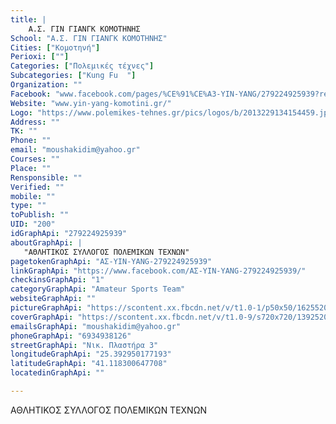 ```yaml
---
title: |
    Α.Σ. ΓΙΝ ΓΙΑΝΓΚ ΚΟΜΟΤΗΝΗΣ
School: "Α.Σ. ΓΙΝ ΓΙΑΝΓΚ ΚΟΜΟΤΗΝΗΣ"
Cities: ["Κομοτηνή"]
Perioxi: [""]
Categories: ["Πολεμικές τέχνες"]
Subcategories: ["Kung Fu  "]
Organization: ""
Facebook: "www.facebook.com/pages/%CE%91%CE%A3-YIN-YANG/279224925939?ref=stream"
Website: "www.yin-yang-komotini.gr/"
Logo: "https://www.polemikes-tehnes.gr/pics/logos/b/2013229134154459.jpg"
Address: ""
TK: ""
Phone: ""
email: "moushakidim@yahoo.gr"
Courses: ""
Place: ""
Rensponsible: ""
Verified: ""
mobile: ""
type: ""
toPublish: ""
UID: "200"
idGraphApi: "279224925939"
aboutGraphApi: | 
   "ΑΘΛΗΤΙΚΟΣ ΣΥΛΛΟΓΟΣ ΠΟΛΕΜΙΚΩΝ ΤΕΧΝΩΝ"
pagetokenGraphApi: "ΑΣ-YIN-YANG-279224925939"
linkGraphApi: "https://www.facebook.com/ΑΣ-YIN-YANG-279224925939/"
checkinsGraphApi: "1"
categoryGraphApi: "Amateur Sports Team"
websiteGraphApi: ""
pictureGraphApi: "https://scontent.xx.fbcdn.net/v/t1.0-1/p50x50/1625520_10151872749130940_182117728_n.jpg?oh=58244ea71d97dee9545c627115e7f29a&amp;oe=5B0C3486"
coverGraphApi: "https://scontent.xx.fbcdn.net/v/t1.0-9/s720x720/13925202_10153630177140940_8919549095872858338_n.jpg?oh=1985360a70110d62e5c0d6e489f72529&amp;oe=5B0680F3"
emailsGraphApi: "moushakidim@yahoo.gr"
phoneGraphApi: "6934938126"
streetGraphApi: "Νικ. Πλαστήρα 3"
longitudeGraphApi: "25.392950177193"
latitudeGraphApi: "41.118300647708"
locatedinGraphApi: ""

---
```


ΑΘΛΗΤΙΚΟΣ ΣΥΛΛΟΓΟΣ ΠΟΛΕΜΙΚΩΝ ΤΕΧΝΩΝ

